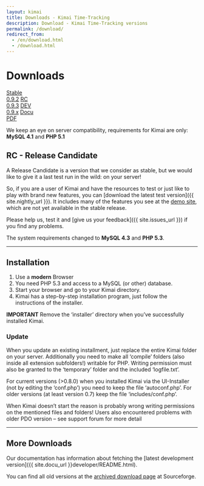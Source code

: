 ```yaml
---
layout: kimai
title: Downloads - Kimai Time-Tracking
description: Download - Kimai Time-Tracking versions
permalink: /download/
redirect_from:
  - /en/download.html
  - /download.html
---
```


# Downloads

<section id="downloads">
      <a href="{{ site.stable_url }}"><span>Stable<br/>0.9.2</span></a>
      <a href="{{ site.nightly_url }}"><span>RC<br/>0.9.3</span></a>
      <a href="https://github.com/kimai/manuals/zipball/master"><span>DEV<br/>0.9.x</span></a>
      <a href="https://github.com/kimai/manuals/raw/master/documentation.pdf"><span>Docu<br/>PDF</span></a>
</section>
<div class="clearleft"></div>

<!-- a href="/en/latest.html" title="Download Public Beta"><img src="/images/download2008.gif" title="Download Public Beta" style="margin-right: 20px" align="left" /></a -->
We keep an eye on server compatibility, requirements for Kimai are only:<br/>**MySQL 4.1** and **PHP 5.1**

<div class="clearleft"></div>

## RC - Release Candidate

A Release Candidate is a version that we consider as stable, but we would like to give it a last test run in the wild: on your server!

So, if you are a user of Kimai and have the resources to test or just like to play with brand new features,
you can [download the latest test version]({{ site.nightly_url }}).
It includes many of the features you see at the [demo site](/en/demo.html), which are not yet available in the stable release.

Please help us, test it and [give us your feedback]({{ site.issues_url }}) if you find any problems.

The system requirements changed to **MySQL 4.3** and **PHP 5.3**.

* * *

## Installation

1.  Use a **modern** Browser
2.  You need PHP 5.3 and access to a MySQL (or other) database.
3.  Start your browser and go to your Kimai directory.
4.  Kimai has a step-by-step installation program, just follow the instructions of the installer.

**IMPORTANT** Remove the ‘installer’ directory when you’ve successfully installed Kimai.

### Update

When you update an existing installment, just replace the entire Kimai folder on your server. Additionally you need to make all ‘compile’ folders (also inside all extension subfolders!) writable for PHP. Writing permission must also be granted to the ‘temporary’ folder and the included ‘logfile.txt’.

For current versions (&gt;0.8.0) when you installed Kimai via the UI-Installer (not by  editing the ‘conf.php’) you need to keep the file  ‘autoconf.php’. For older versions (at least version 0.7) keep the file ‘includes/conf.php’.

When Kimai doesn’t start the reason is probably wrong writing permissions on the mentioned files and folders! Users also encountered problems with older PDO version – see support forum for more detail

* * *

## More Downloads

Our documentation has information about fetching the [latest development version]({{ site.docu_url }}developer/README.html).

You can find all old versions at the [archived download page](https://sourceforge.net/projects/kimai/files/) at Sourceforge.

